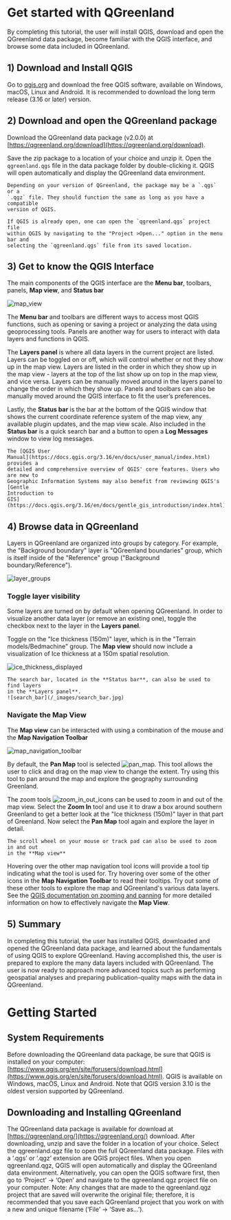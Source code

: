# Get started with QGreenland

By completing this tutorial, the user will install QGIS, download and open the
QGreenland data package, become familiar with the QGIS interface, and browse
some data included in QGreenland.

## 1) Download and Install QGIS

Go to [qgis.org](https://qgis.org) and download the free QGIS software,
available on Windows, macOS, Linux and Android. It is recommended to download
the long term release (3.16 or later) version.

## 2) Download and open the QGreenland package

Download the QGreenland data package (v2.0.0) at
[https://qgreenland.org/download](https://qgreenland.org/download).

Save the zip package to a location of your choice and unzip it. Open the
`qgreenland.qgs` file in the data package folder by double-clicking it. QGIS
will open automatically and display the QGreenland data environment.


```{note}
Depending on your version of QGreenland, the package may be a `.qgs` or a
`.qgz` file. They should function the same as long as you have a compatible
version of QGIS.
```


```{note}
If QGIS is already open, one can open the `qgreenland.qgs` project file
within QGIS by navigating to the "Project >Open..." option in the menu bar and
selecting the `qgreenland.qgs` file from its saved location.
```


## 3) Get to know the QGIS Interface

The main components of the QGIS interface are the **Menu bar**, toolbars, panels,
**Map view**, and **Status bar**

![map_view](/_images/map_view.jpg)

The **Menu bar** and toolbars are different ways to access most QGIS functions, such
as opening or saving a project or analyzing the data using geoprocessing
tools. Panels are another way for users to interact with data layers and
functions in QGIS.

The **Layers panel** is where all data layers in the current project are
listed. Layers can be toggled on or off, which will control whether or not they
show up in the map view. Layers are listed in the order in which they show up in
the map view - layers at the top of the list show up on top in the map view, and
vice versa. Layers can be manually moved around in the layers panel to change
the order in which they show up. Panels and toolbars can also be manually moved
around the QGIS interface to fit the user’s preferences.

Lastly, the **Status bar** is the bar at the bottom of the QGIS window that shows
the current coordinate reference system of the map view, any available plugin
updates, and the map view scale. Also included in the **Status bar** is a quick
search bar and a button to open a **Log Messages** window to view log messages.


```{note}
The [QGIS User
Manual](https://docs.qgis.org/3.16/en/docs/user_manual/index.html) provides a
detailed and comprehensive overview of QGIS' core features. Users who are new to
Geographic Information Systems may also benefit from reviewing QGIS's [Gentle
Introduction to
GIS](https://docs.qgis.org/3.16/en/docs/gentle_gis_introduction/index.html)
```


## 4) Browse data in QGreenland

Layers in QGreenland are organized into groups by category. For example, the
"Background boundary" layer is "QGreenland boundaries" group, which is itself
inside of the "Reference" group ("Background boundary/Reference").

![layer_groups](/_images/layer_groups.jpg)

### Toggle layer visibility

Some layers are turned on by default when opening QGreenland. In order to
visualize another data layer (or remove an existing one), toggle the checkbox
next to the layer in the **Layers panel**.

Toggle on the "Ice thickness (150m)" layer, which is in the "Terrain
models/Bedmachine" group. The **Map view** should now include a visualization of
Ice thickness at a 150m spatial resolution.

![ice_thickness_displayed](/_images/ice_thickness_displayed.jpg)


```{note}
The search bar, located in the **Status bar**, can also be used to find layers
in the **Layers panel**.
![search_bar](/_images/search_bar.jpg)
```


### Navigate the Map View

The **Map view** can be interacted with using a combination of the mouse and the
**Map Navigation Toolbar**

![map_navigation_toolbar](/_images/map_navigation_toolbar.jpg)

By default, the **Pan Map** tool is selected
![pan_map](/_images/pan_map.jpg). This tool allows the user to click and drag on
the map view to change the extent. Try using this tool to pan around the map and
explore the geography surrounding Greenland.

The zoom tools ![zoom_in_out_icons](/_images/zoom_in_out_icons.jpg) can be used
to zoom in and out of the map view. Select the **Zoom In** tool and use it to
draw a box around southern Greenland to get a better look at the "Ice thickness
(150m)" layer in that part of Greenland. Now select the **Pan Map** tool again
and explore the layer in detail.

```{note}
The scroll wheel on your mouse or track pad can also be used to zoom in and out
in the **Map view**
```

Hovering over the other map navigation tool icons will provide a tool tip
indicating what the tool is used for. Try hovering over some of the other icons
in the **Map Navigation Toolbar** to read their tooltips. Try out some of these
other tools to explore the map and QGreenland's various data layers. See the
[QGIS documentation on zooming and
panning](https://docs.qgis.org/3.16/en/docs/user_manual/introduction/general_tools.html#zooming-and-panning)
for more detailed information on how to effectively navigate the **Map View**.


## 5) Summary

In completing this tutorial, the user has installed QGIS, downloaded and opened
the QGreenland data package, and learned about the fundamentals of using QGIS to
explore QGreenland. Having accomplished this, the user is prepared to explore
the many data layers included with QGreenland. The user is now ready to approach
more advanced topics such as performing geospatial analyses and preparing
publication-quality maps with the data in QGreenland.

# Getting Started

## System Requirements
Before downloading the QGreenland data package, be sure that QGIS is installed on your
computer: [https://www.qgis.org/en/site/forusers/download.html](https://www.qgis.org/en/site/forusers/download.html). QGIS is available on
Windows, macOS, Linux and Android. Note that QGIS version 3.10 is the oldest version
supported by QGreenland.

## Downloading and Installing QGreenland

The QGreenland data package is available for download at [https://qgreenland.org/](https://qgreenland.org/)
download. After downloading, unzip and save the folder in a location of your choice. Select
the qgreenland.qgz file to open the full QGreenland data package. Files with a ‘.qgs’ or
‘.qgz’ extension are QGIS project files. When you open qgreenland.qgz, QGIS will open
automatically and display the QGreenland data environment. Alternatively, you can open the
QGIS software first, then go to ‘Project’ -> ‘Open’ and navigate to the qgreenland.qgz project
file on your computer.
Note: Any changes that are made to the qgreenland.qgz project that are saved will overwrite
the original file; therefore, it is recommended that you save each QGreenland project that you
work on with a new and unique filename (‘File’ -> ’Save as...’).